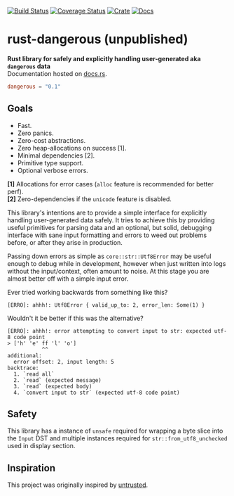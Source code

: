 [![Build Status](https://travis-ci.com/avitex/rust-dangerous.svg?branch=master)](https://travis-ci.com/avitex/rust-dangerous)
[![Coverage Status](https://coveralls.io/repos/github/avitex/rust-dangerous/badge.svg)](https://coveralls.io/github/avitex/rust-dangerous)
[![Crate](https://img.shields.io/crates/v/dangerous.svg)](https://crates.io/crates/dangerous)
[![Docs](https://docs.rs/dangerous/badge.svg)](https://docs.rs/dangerous)

# rust-dangerous (unpublished)

**Rust library for safely and explicitly handling user-generated aka `dangerous` data**  
Documentation hosted on [docs.rs](https://docs.rs/dangerous).

```toml
dangerous = "0.1"
```

## Goals

- Fast.
- Zero panics.
- Zero-cost abstractions.
- Zero heap-allocations on success \[1].
- Minimal dependencies \[2].
- Primitive type support.
- Optional verbose errors.

**\[1]** Allocations for error cases (`alloc` feature is recommended for better
perf).  
**\[2]** Zero-dependencies if the `unicode` feature is disabled.

This library's intentions are to provide a simple interface for explicitly
handling user-generated data safely. It tries to achieve this by providing
useful primitives for parsing data and an optional, but solid, debugging
interface with sane input formatting and errors to weed out problems before, or
after they arise in production.

Passing down errors as simple as `core::str::Utf8Error` may be useful enough to
debug while in development, however when just written into logs without the
input/context, often amount to noise. At this stage you are almost better off
with a simple input error.

Ever tried working backwards from something like this?

```
[ERRO]: ahhh!: Utf8Error { valid_up_to: 2, error_len: Some(1) }
```

Wouldn't it be better if this was the alternative?

```
[ERRO]: ahhh!: error attempting to convert input to str: expected utf-8 code point
> ['h' 'e' ff 'l' 'o']
           ^^
additional:
  error offset: 2, input length: 5
backtrace:
  1. `read all`
  2. `read` (expected message)
  3. `read` (expected body)
  4. `convert input to str` (expected utf-8 code point)
```

## Safety

This library has a instance of `unsafe` required for wrapping a byte slice into
the `Input` DST and multiple instances required for `str::from_utf8_unchecked`
used in display section.

## Inspiration

This project was originally inspired by [untrusted](https://github.com/briansmith/untrusted).
